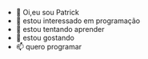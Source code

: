 - 👋 Oi,eu sou Patrick
- 👀 estou interessado em programação
- 🌱 estou tentando aprender
- 💞️ estou gostando
- 📫 quero programar

<!---
RugalApelao/RugalApelao is a ✨ special ✨ repository because its `README.md` (this file) appears on your GitHub profile.
You can click the Preview link to take a look at your changes.
--->
